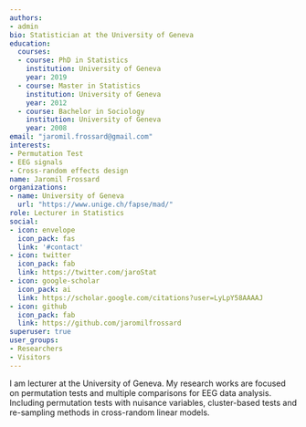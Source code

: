 ```yaml
---
authors:
- admin
bio: Statistician at the University of Geneva
education:
  courses:
  - course: PhD in Statistics
    institution: University of Geneva
    year: 2019
  - course: Master in Statistics
    institution: University of Geneva
    year: 2012
  - course: Bachelor in Sociology
    institution: University of Geneva
    year: 2008
email: "jaromil.frossard@gmail.com"
interests:
- Permutation Test
- EEG signals
- Cross-random effects design
name: Jaromil Frossard
organizations:
- name: University of Geneva
  url: "https://www.unige.ch/fapse/mad/"
role: Lecturer in Statistics
social:
- icon: envelope
  icon_pack: fas
  link: '#contact'
- icon: twitter
  icon_pack: fab
  link: https://twitter.com/jaroStat
- icon: google-scholar
  icon_pack: ai
  link: https://scholar.google.com/citations?user=LyLpY58AAAAJ
- icon: github
  icon_pack: fab
  link: https://github.com/jaromilfrossard
superuser: true
user_groups:
- Researchers
- Visitors
---
```


I am lecturer at the University of Geneva. My research works are focused on permutation tests and multiple comparisons for EEG data analysis. Including permutation tests with nuisance variables, cluster-based tests and re-sampling methods in cross-random linear models.
